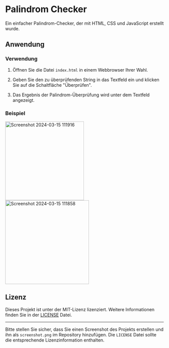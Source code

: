 # Palindrom Checker

Ein einfacher Palindrom-Checker, der mit HTML, CSS und JavaScript erstellt wurde.

## Anwendung

### Verwendung

1. Öffnen Sie die Datei `index.html` in einem Webbrowser Ihrer Wahl.

2. Geben Sie den zu überprüfenden String in das Textfeld ein und klicken Sie auf die Schaltfläche "Überprüfen".

3. Das Ergebnis der Palindrom-Überprüfung wird unter dem Textfeld angezeigt.

### Beispiel
<img width="250" alt="Screenshot 2024-03-15 111916" src="https://github.com/mariokreitz/palindromChecker/assets/48879876/73883681-97cf-4243-bb42-d083fa78d1db">

<img width="266" alt="Screenshot 2024-03-15 111858" src="https://github.com/mariokreitz/palindromChecker/assets/48879876/cfd13bc5-bd87-40bc-a118-0b899c117dc7">


## Lizenz

Dieses Projekt ist unter der MIT-Lizenz lizenziert. Weitere Informationen finden Sie in der [LICENSE](LICENSE) Datei.

---

Bitte stellen Sie sicher, dass Sie einen Screenshot des Projekts erstellen und ihn als `screenshot.png` im Repository hinzufügen. Die `LICENSE` Datei sollte die entsprechende Lizenzinformation enthalten.

